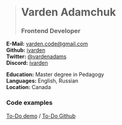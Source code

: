 ># Varden Adamchuk
>### Frontend Developer

**E-Mail:** [varden.code@gmail.com](mailto:varden.code@gmail.com)\
**Github:** [ivarden](https://github.com/ivarden)\
**Twitter:** [@vardenadams](https://twitter.com/vardenadams)\
**Discord:** [ivarden](https://discordapp.com/users/ivarden)

**Education:** Master degree in Pedagogy\
**Languages:** English, Russian\
**Location:** Canada

### Code examples

[To-Do demo](https://todo-phi-eight.vercel.app/) / [To-Do Github](https://github.com/ivarden/todo)



